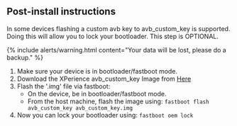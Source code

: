 ## Post-install instructions
In some devices flashing a custom avb key to avb_custom_key is supported. Doing this will allow you to lock your bootloader. This step is OPTIONAL.

{% include alerts/warning.html content="Your data will be lost, please do a backup." %}

1. Make sure your device is in bootloader/fastboot mode.
2. Download the XPerience avb_custom_key Image from [Here](https://github.com/PixelExperience-Devices/blobs/raw/main/avb_custom_key.img)
3. Flash the '.img' file via fastboot:
    * On the device, be in bootloader/fastboot mode.
    * From the host machine, flash the image using: `fastboot flash avb_custom_key avb_custom_key.img`
4. Now you can lock your bootloader using: `fastboot oem lock`

